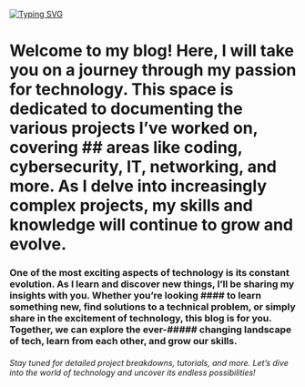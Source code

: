 [![Typing SVG](https://readme-typing-svg.demolab.com?font=Ubuntu+Mono+&duration=3500&pause=500&center=true&vCenter=true&width=435&lines=Welcome+to+my+Blog+Page!;I'm+Claudio+Pe%C3%B1a-Alvarez)](https://git.io/typing-svg)

# Welcome to my blog! Here, I will take you on a journey through my passion for technology. This space is dedicated to documenting the various projects I’ve worked on, covering ## areas like coding, cybersecurity, IT, networking, and more. As I delve into increasingly complex projects, my skills and knowledge will continue to grow and evolve.

### One of the most exciting aspects of technology is its constant evolution. As I learn and discover new things, I’ll be sharing my insights with you. Whether you’re looking #### to learn something new, find solutions to a technical problem, or simply share in the excitement of technology, this blog is for you. Together, we can explore the ever-##### changing landscape of tech, learn from each other, and grow our skills.

###### Stay tuned for detailed project breakdowns, tutorials, and more. Let’s dive into the world of technology and uncover its endless possibilities!
